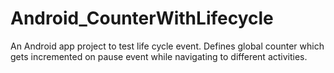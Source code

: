 # Android_CounterWithLifecycle
An Android app project to test life cycle event. Defines global counter which gets incremented on pause event while navigating to different activities.
